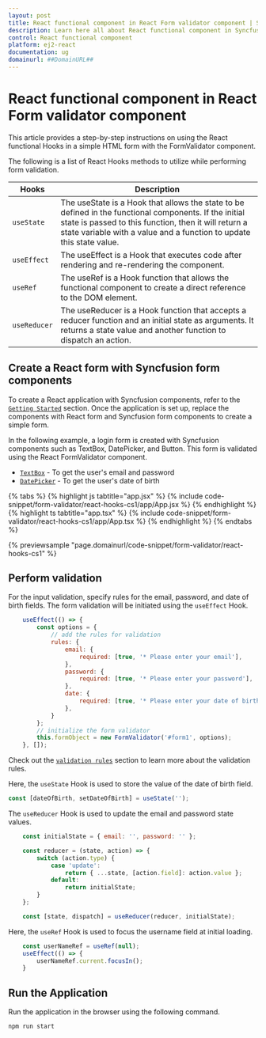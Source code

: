 ```yaml
---
layout: post
title: React functional component in React Form validator component | Syncfusion
description: Learn here all about React functional component in Syncfusion React Form validator component of Syncfusion Essential JS 2 and more.
control: React functional component 
platform: ej2-react
documentation: ug
domainurl: ##DomainURL##
---
```


# React functional component in React Form validator component

This article provides a step-by-step instructions on using the React functional Hooks in a simple HTML form with the FormValidator component.

The following is a list of React Hooks methods to utilize while performing form validation.

| Hooks | Description |
| ------------- | ------------- |
| `useState` | The useState is a Hook that allows the state to be defined in the functional components. If the initial state is passed to this function, then it will return a state variable with a value and a function to update this state value. |
| `useEffect` | The useEffect is a Hook that executes code after rendering and re-rendering the component. |
| `useRef` | The useRef is a Hook function that allows the functional component to create a direct reference to the DOM element. |
| `useReducer` | The useReducer is a Hook function that accepts a reducer function and an initial state as arguments. It returns a state value and another function to dispatch an action. |

## Create a React form with Syncfusion form components

To create a React application with Syncfusion components, refer to the [`Getting Started`](https://ej2.syncfusion.com/react/documentation/getting-started/quick-start/#create-the-react-application) section. Once the application is set up, replace the components with React form and Syncfusion form components to create a simple form.

In the following example, a login form is created with Syncfusion components such as TextBox, DatePicker, and Button. This form is validated using the React FormValidator component.

* [`TextBox`](https://ej2.syncfusion.com/react/documentation/textbox/getting-started/) - To get the user's email and password
* [`DatePicker`](https://ej2.syncfusion.com/react/documentation/datepicker/getting-started/) - To get the user's date of birth

{% tabs %}
{% highlight js tabtitle="app.jsx" %}
{% include code-snippet/form-validator/react-hooks-cs1/app/App.jsx %}
{% endhighlight %}
{% highlight ts tabtitle="app.tsx" %}
{% include code-snippet/form-validator/react-hooks-cs1/app/App.tsx %}
{% endhighlight %}
{% endtabs %}

 {% previewsample "page.domainurl/code-snippet/form-validator/react-hooks-cs1" %}

## Perform validation

For the input validation, specify rules for the email, password, and date of birth fields. The form validation will be initiated using the `useEffect` Hook.

```javascript
    useEffect(() => {
        const options = {
            // add the rules for validation
            rules: {
                email: {
                    required: [true, '* Please enter your email'],
                },
                password: {
                    required: [true, '* Please enter your password'],
                },
                date: {
                    required: [true, '* Please enter your date of birth'],
                },
            }
        };
        // initialize the form validator
        this.formObject = new FormValidator('#form1', options);
    }, []);
```

Check out the [`validation rules`](https://ej2.syncfusion.com/react/documentation/form-validator/validation-rules/#validation-rules) section to learn more about the validation rules.

Here, the `useState` Hook is used to store the value of the date of birth field.

```javascript
const [dateOfBirth, setDateOfBirth] = useState('');
```

The `useReducer` Hook is used to update the email and password state values.

```javascript
    const initialState = { email: '', password: '' };

    const reducer = (state, action) => {
        switch (action.type) {
            case 'update':
                return { ...state, [action.field]: action.value };
            default:
                return initialState;
        }
    };

    const [state, dispatch] = useReducer(reducer, initialState);
```

Here, the `useRef` Hook is used to focus the username field at initial loading.

```javascript
    const userNameRef = useRef(null);
    useEffect(() => {
        userNameRef.current.focusIn();
    }
```

## Run the Application

Run the application in the browser using the following command.

```
npm run start
```

